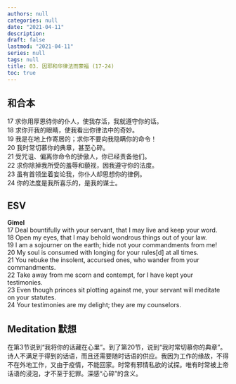 ```yaml
---
authors: null
categories: null
date: "2021-04-11"
description: 
draft: false
lastmod: "2021-04-11"
series: null
tags: null
title: 03. 因耶和华律法而蒙福 (17-24)
toc: true
---
```



<!--more-->
## 和合本

17 求你用厚恩待你的仆人，使我存活，我就遵守你的话。  
18 求你开我的眼睛，使我看出你律法中的奇妙。  
19 我是在地上作寄居的；求你不要向我隐瞒你的命令！  
20 我时常切慕你的典章，甚至心碎。  
21 受咒诅、偏离你命令的骄傲人，你已经责备他们。  
22 求你除掉我所受的羞辱和藐视，因我遵守你的法度。  
23 虽有首领坐着妄论我，你仆人却思想你的律例。  
24 你的法度是我所喜乐的，是我的谋士。  


## ESV
**Gimel**  
17 Deal bountifully with your servant, that I may live and keep your word.  
18 Open my eyes, that I may behold wondrous things out of your law.  
19 I am a sojourner on the earth; hide not your commandments from me!  
20 My soul is consumed with longing for your rules[d] at all times.  
21 You rebuke the insolent, accursed ones, who wander from your commandments.  
22 Take away from me scorn and contempt, for I have kept your testimonies.  
23 Even though princes sit plotting against me, your servant will meditate on your statutes.  
24 Your testimonies are my delight; they are my counselors.  

## Meditation 默想

在第3节说到“我将你的话藏在心里”。到了第20节，说到“我时常切慕你的典章”。诗人不满足于得到的话语，而且还需要随时话语的供应。我因为工作的缘故，不得不在外地工作，又由于疫情，不能回家。时常有邪情私欲的试探。唯有时常被上帝话语的浸泡，才不至于犯罪。深感“心碎”的含义。  


<script>
    var refTagger = {
        settings: {
            bibleVersion: "KJV" /*hlybblsmpshndtn*/
        }
    }; 

    (function(d, t) {
        var n=d.querySelector('[nonce]');
        refTagger.settings.nonce = n && (n.nonce||n.getAttribute('nonce'));
        var g = d.createElement(t), s = d.getElementsByTagName(t)[0];
        g.src = 'https://api.reftagger.com/v2/RefTagger.js';
        g.nonce = refTagger.settings.nonce;
        s.parentNode.insertBefore(g, s);
    }(document, 'script'));
</script>